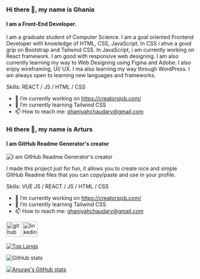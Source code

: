 ### Hi there 👋, my name is Ghania
#### I am a Front-End Developer.

I am a graduate student of Computer Science. I am a goal oriented Frontend Developer with knowledge of HTML, CSS, JavaScript. In CSS i ahve a good grip on Bootstrap and Tailwind CSS. In JavaScript, i am currently working on React framework. I am good with responsive web designing. I am also currently learning my way to Web Designing using Figma and Adobe. I also enjoy wireframing, UI/ UX. I ma also learning my way through WordPress. I am always open to learning new languages and frameworks. 

Skills: REACT / JS / HTML / CSS

- 🔭 I’m currently working on https://creatorsjob.com/ 
- 🌱 I’m currently learning Tailwind CSS 
- 📫 How to reach me: ghaniyahchaudary@gmail.com

### Hi there 👋, my name is Arturs
#### I am GitHub Readme Generator's creator
![I am GitHub Readme Generator's creator](https://arturssmirnovs.github.io/github-profile-readme-generator/images/banner.png)

I made this project just for fun, it allows you to create nice and simple GitHub Readme files that you can copy/paste and use in your profile.

Skills: VUE JS / REACT / JS / HTML / CSS

- 🔭 I’m currently working on https://creatorsjob.com/ 
- 🌱 I’m currently learning Tailwind CSS 
- 📫 How to reach me: ghaniyahchaudary@gmail.com 


[<img src='https://cdn.jsdelivr.net/npm/simple-icons@3.0.1/icons/github.svg' alt='github' height='40'>](https://github.com/https://github.com/ghan1a/ghan1a.git)  [<img src='https://cdn.jsdelivr.net/npm/simple-icons@3.0.1/icons/linkedin.svg' alt='linkedin' height='40'>](https://www.linkedin.com/in/https://www.linkedin.com/in/ghania-asad-b17734246/)  

[![Top Langs](https://github-readme-stats.vercel.app/api/top-langs/?username=https://github.com/ghan1a/ghan1a.git)](https://github.com/anuraghazra/github-readme-stats)

![GitHub stats](https://github-readme-stats.vercel.app/api?username=https://github.com/ghan1a/ghan1a.git&show_icons=true)  
















[![Anurag's GitHub stats](https://github-readme-stats.vercel.app/api?username=ghan1a)](https://github.com/anuraghazra/github-readme-stats)
